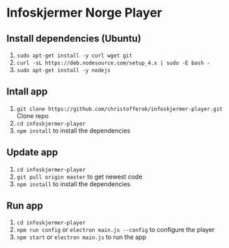 # Infoskjermer Norge Player

## Install dependencies (Ubuntu)
1. `sudo apt-get install -y curl wget git`
2. `curl -sL https://deb.nodesource.com/setup_4.x | sudo -E bash -`
3. `sudo apt-get install -y nodejs`

## Intall app
1. `git clone https://github.com/christofferok/infoskjermer-player.git` Clone repo
2. `cd infoskjermer-player`
3. `npm install` to install the dependencies

## Update app
1. `cd infoskjermer-player`
2. `git pull origin master` to get newest code
3. `npm install` to install the dependencies

## Run app
1. `cd infoskjermer-player`
2. `npm run config` or `electron main.js --config` to configure the player
3. `npm start` or `electron main.js` to run the app
